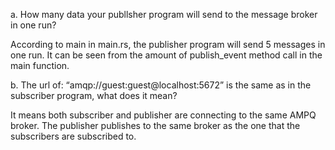 a. How many data your publlsher program will send to the message broker in one run?

According to main in main.rs, the publisher program will send 5 messages in one run. It can be seen from the amount of publish_event method call in the main function.

b. The url of: “amqp://guest:guest@localhost:5672” is the same as in the subscriber program, what does it mean?

It means both subscriber and publisher are connecting to the same AMPQ broker. The publisher publishes to the same broker as the one that the subscribers are subscribed to.